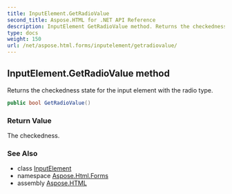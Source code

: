 ```yaml
---
title: InputElement.GetRadioValue
second_title: Aspose.HTML for .NET API Reference
description: InputElement GetRadioValue method. Returns the checkedness state for the input element with the radio type
type: docs
weight: 150
url: /net/aspose.html.forms/inputelement/getradiovalue/
---
```

## InputElement.GetRadioValue method

Returns the checkedness state for the input element with the radio type.

```csharp
public bool GetRadioValue()
```

### Return Value

The checkedness.

### See Also

* class [InputElement](../)
* namespace [Aspose.Html.Forms](../../../aspose.html.forms/)
* assembly [Aspose.HTML](../../../)
